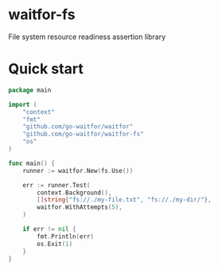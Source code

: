 # waitfor-fs
File system resource readiness assertion library

# Quick start

```go
package main

import (
	"context"
	"fmt"
	"github.com/go-waitfor/waitfor"
	"github.com/go-waitfor/waitfor-fs"
	"os"
)

func main() {
	runner := waitfor.New(fs.Use())

	err := runner.Test(
		context.Background(),
		[]string{"fs://./my-file.txt", "fs://./my-dir/"},
		waitfor.WithAttempts(5),
	)

	if err != nil {
		fmt.Println(err)
		os.Exit(1)
	}
}
```
